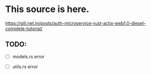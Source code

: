 # This source is here.

<https://gill.net.in/posts/auth-microservice-rust-actix-web1.0-diesel-complete-tutorial/>

## TODO: 

- [ ] models.rs error
- [ ] utils.rs error
  